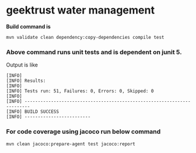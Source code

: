 # geektrust water management

**Build command  is**


```
mvn validate clean dependency:copy-dependencies compile test
```

### Above command runs unit tests and is dependent on junit 5.

Output is like
```
[INFO]
[INFO] Results:
[INFO]
[INFO] Tests run: 51, Failures: 0, Errors: 0, Skipped: 0
[INFO]
[INFO] ------------------------------------------------------------------------
[INFO] BUILD SUCCESS
[INFO] -------------------------
```

### For code coverage using jacoco run below command
```
mvn clean jacoco:prepare-agent test jacoco:report 
```

